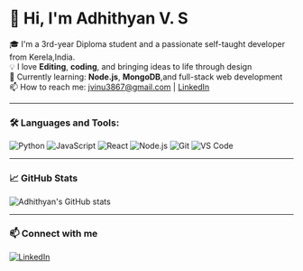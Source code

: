 # 👋 Hi, I'm Adhithyan V. S

🎓 I'm a 3rd-year Diploma student and a passionate self-taught developer from Kerela,India.  
💡 I love **Editing**, **coding**, and bringing ideas to life through design<br> 
🌱 Currently learning: **Node.js**, **MongoDB**,and full-stack web development  
📫 How to reach me: jvinu3867@gmail.com | [LinkedIn](https://www.linkedin.com/in/your-profile)

---

### 🛠️ Languages and Tools:

![Python](https://img.shields.io/badge/Python-3776AB?style=flat&logo=python&logoColor=white)
![JavaScript](https://img.shields.io/badge/JavaScript-F7DF1E?style=flat&logo=javascript&logoColor=black)
![React](https://img.shields.io/badge/React-20232A?style=flat&logo=react&logoColor=61DAFB)
![Node.js](https://img.shields.io/badge/Node.js-339933?style=flat&logo=node.js&logoColor=white)
![Git](https://img.shields.io/badge/Git-F05032?style=flat&logo=git&logoColor=white)
![VS Code](https://img.shields.io/badge/VSCode-007ACC?style=flat&logo=visual-studio-code&logoColor=white)

---

### 📈 GitHub Stats

![Adhithyan's GitHub stats](https://github-readme-stats.vercel.app/api?username=AdhithyanVS&show_icons=true&theme=tokyonight)

---

### 📫 Connect with me

[![LinkedIn](https://img.shields.io/badge/LinkedIn-blue?logo=linkedin)](https://www.linkedin.com/in/your-profile)  

